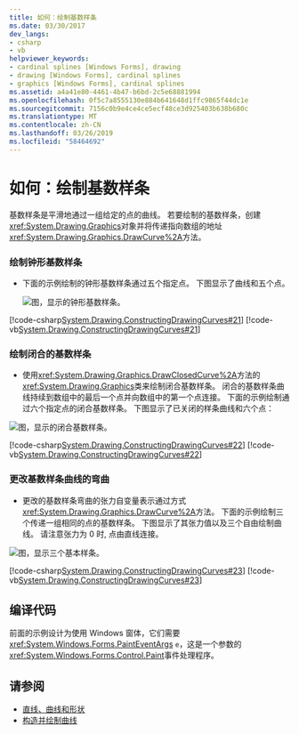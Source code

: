 ```yaml
---
title: 如何：绘制基数样条
ms.date: 03/30/2017
dev_langs:
- csharp
- vb
helpviewer_keywords:
- cardinal splines [Windows Forms], drawing
- drawing [Windows Forms], cardinal splines
- graphics [Windows Forms], cardinal splines
ms.assetid: a4a41e80-4461-4b47-b6bd-2c5e68881994
ms.openlocfilehash: 0f5c7a8555130e884b641648d1ffc9865f44dc1e
ms.sourcegitcommit: 7156c0b9e4ce4ce5ecf48ce3d925403b638b680c
ms.translationtype: MT
ms.contentlocale: zh-CN
ms.lasthandoff: 03/26/2019
ms.locfileid: "58464692"
---
```

# <a name="how-to-draw-cardinal-splines"></a>如何：绘制基数样条
基数样条是平滑地通过一组给定的点的曲线。 若要绘制的基数样条，创建<xref:System.Drawing.Graphics>对象并将传递指向数组的地址<xref:System.Drawing.Graphics.DrawCurve%2A>方法。  
  
### <a name="drawing-a-bell-shaped-cardinal-spline"></a>绘制钟形基数样条  
  
-   下面的示例绘制的钟形基数样条通过五个指定点。 下图显示了曲线和五个点。  
  
     ![图，显示的钟形基数样条。](./media/how-to-draw-cardinal-splines/bell-shaped-cardinal-spline.png)  
  
 [!code-csharp[System.Drawing.ConstructingDrawingCurves#21](~/samples/snippets/csharp/VS_Snippets_Winforms/System.Drawing.ConstructingDrawingCurves/CS/Class1.cs#21)]
 [!code-vb[System.Drawing.ConstructingDrawingCurves#21](~/samples/snippets/visualbasic/VS_Snippets_Winforms/System.Drawing.ConstructingDrawingCurves/VB/Class1.vb#21)]  
  
### <a name="drawing-a-closed-cardinal-spline"></a>绘制闭合的基数样条  
  
-   使用<xref:System.Drawing.Graphics.DrawClosedCurve%2A>方法的<xref:System.Drawing.Graphics>类来绘制闭合基数样条。 闭合的基数样条曲线持续到数组中的最后一个点并向数组中的第一个点连接。 下面的示例绘制通过六个指定点的闭合基数样条。 下图显示了已关闭的样条曲线和六个点：  
  
 ![图，显示的闭合基数样条。](./media/how-to-draw-cardinal-splines/closed-cardinal-spine.png)  
  
 [!code-csharp[System.Drawing.ConstructingDrawingCurves#22](~/samples/snippets/csharp/VS_Snippets_Winforms/System.Drawing.ConstructingDrawingCurves/CS/Class1.cs#22)]
 [!code-vb[System.Drawing.ConstructingDrawingCurves#22](~/samples/snippets/visualbasic/VS_Snippets_Winforms/System.Drawing.ConstructingDrawingCurves/VB/Class1.vb#22)]  
  
### <a name="changing-the-bend-of-a-cardinal-spline"></a>更改基数样条曲线的弯曲  
  
-   更改的基数样条弯曲的张力自变量表示通过方式<xref:System.Drawing.Graphics.DrawCurve%2A>方法。 下面的示例绘制三个传递一组相同的点的基数样条。 下图显示了其张力值以及三个自由绘制曲线。 请注意张力为 0 时, 点由直线连接。  
  
 ![图，显示三个基本样条。](./media/how-to-draw-cardinal-splines/three-cardinal-splines.png)  
  
 [!code-csharp[System.Drawing.ConstructingDrawingCurves#23](~/samples/snippets/csharp/VS_Snippets_Winforms/System.Drawing.ConstructingDrawingCurves/CS/Class1.cs#23)]
 [!code-vb[System.Drawing.ConstructingDrawingCurves#23](~/samples/snippets/visualbasic/VS_Snippets_Winforms/System.Drawing.ConstructingDrawingCurves/VB/Class1.vb#23)]  
  
## <a name="compiling-the-code"></a>编译代码  
 前面的示例设计为使用 Windows 窗体，它们需要<xref:System.Windows.Forms.PaintEventArgs> `e`，这是一个参数的<xref:System.Windows.Forms.Control.Paint>事件处理程序。  
  
## <a name="see-also"></a>请参阅
- [直线、曲线和形状](lines-curves-and-shapes.md)
- [构造并绘制曲线](constructing-and-drawing-curves.md)
